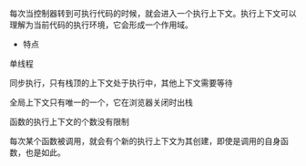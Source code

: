 每次当控制器转到可执行代码的时候，就会进入一个执行上下文。执行上下文可以理解为当前代码的执行环境，它会形成一个作用域。

- 特点

单线程

同步执行，只有栈顶的上下文处于执行中，其他上下文需要等待

全局上下文只有唯一的一个，它在浏览器关闭时出栈

函数的执行上下文的个数没有限制

每次某个函数被调用，就会有个新的执行上下文为其创建，即使是调用的自身函数，也是如此。
